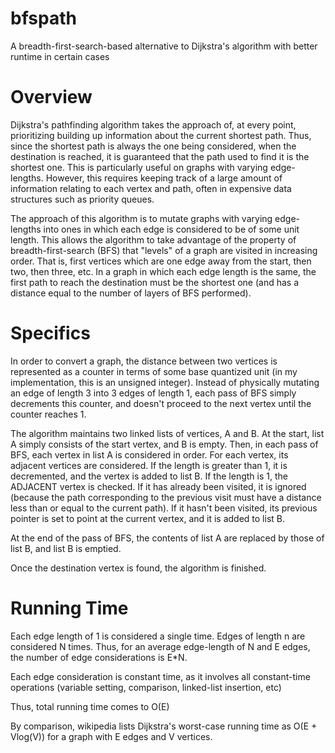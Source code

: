 bfspath
=======

A breadth-first-search-based alternative to Dijkstra's algorithm with better runtime in certain cases


Overview
========

Dijkstra's pathfinding algorithm takes the approach of, at every point, prioritizing building up information about the current shortest path.  Thus, since the shortest path is always the one being considered, when the destination is reached, it is guaranteed that the path used to find it is the shortest one.  This is particularly useful on graphs with varying edge-lengths.  However, this requires keeping track of a large amount of information relating to each vertex and path, often in expensive data structures such as priority queues.

The approach of this algorithm is to mutate graphs with varying edge-lengths into ones in which each edge is considered to be of some unit length.  This allows the algorithm to take advantage of the property of breadth-first-search (BFS) that "levels" of a graph are visited in increasing order.  That is, first vertices which are one edge away from the start, then two, then three, etc.  In a graph in which each edge length is the same, the first path to reach the destination must be the shortest one (and has a distance equal to the number of layers of BFS performed).


Specifics
=========

In order to convert a graph, the distance between two vertices is represented as a counter in terms of some base quantized unit (in my implementation, this is an unsigned integer).  Instead of physically mutating an edge of length 3 into 3 edges of length 1, each pass of BFS simply decrements this counter, and doesn't proceed to the next vertex until the counter reaches 1.

The algorithm maintains two linked lists of vertices, A and B.  At the start, list A simply consists of the start vertex, and B is empty.  Then, in each pass of BFS, each vertex in list A is considered in order.  For each vertex, its adjacent vertices are considered.  If the length is greater than 1, it is decremented, and the vertex is added to list B.  If the length is 1, the ADJACENT vertex is checked.  If it has already been visited, it is ignored (because the path corresponding to the previous visit must have a distance less than or equal to the current path).  If it hasn't been visited, its previous pointer is set to point at the current vertex, and it is added to list B.

At the end of the pass of BFS, the contents of list A are replaced by those of list B, and list B is emptied.

Once the destination vertex is found, the algorithm is finished.


Running Time
============

Each edge length of 1 is considered a single time.  Edges of length n are considered N times.  Thus, for an average edge-length of N and E edges, the number of edge considerations is E*N.

Each edge consideration is constant time, as it involves all constant-time operations (variable setting, comparison, linked-list insertion, etc)

Thus, total running time comes to O(E)

By comparison, wikipedia lists Dijkstra's worst-case running time as O(E + Vlog(V)) for a graph with E edges and V vertices.